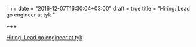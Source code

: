 +++
date = "2016-12-07T16:30:04+03:00"
draft = true
title = "Hiring: Lead go engineer at tyk "

+++

<p><a href="http://www.welovegolang.com/jobs/lead-go-engineer-5758142528880640">Hiring: Lead go engineer at tyk </a></p>

